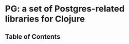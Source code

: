 # PG: a set of Postgres-related libraries for Clojure

## Table of Contents

<!-- toc -->



<!-- tocstop -->


